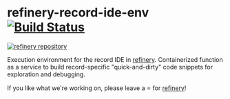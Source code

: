 # refinery-record-ide-env [![Build Status](https://drone.dev.kern.ai/api/badges/code-kern-ai/refinery-record-ide-env/status.svg?ref=refs/heads/dev)](https://drone.dev.kern.ai/code-kern-ai/refinery-record-ide-env)
[![refinery repository](https://uploads-ssl.webflow.com/61e47fafb12bd56b40022a49/62c2f30f935f4d37dc864eeb_Kern%20refinery.png)](https://github.com/code-kern-ai/refinery)

Execution environment for the record IDE in [refinery](https://github.com/code-kern-ai/refinery). Containerized function as a service to build record-specific "quick-and-dirty" code snippets for exploration and debugging.

If you like what we're working on, please leave a ⭐ for [refinery](https://github.com/code-kern-ai/refinery)!
